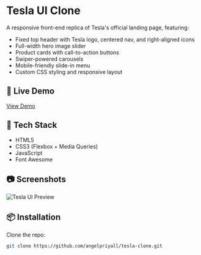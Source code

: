 # Tesla UI Clone

A responsive front-end replica of Tesla's official landing page, featuring:

- Fixed top header with Tesla logo, centered nav, and right-aligned icons
- Full-width hero image slider
- Product cards with call-to-action buttons
- Swiper-powered carousels
- Mobile-friendly slide-in menu
- Custom CSS styling and responsive layout

## 🚀 Live Demo

[View Demo](https://tesla-catalog.netlify.app/)

## 📁 Tech Stack

- HTML5
- CSS3 (Flexbox + Media Queries)
- JavaScript
- Font Awesome


## 📷 Screenshots

![Tesla UI Preview](1.png)

## 📦 Installation

Clone the repo:

```bash
git clone https://github.com/angelpriyall/tesla-clone.git
